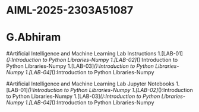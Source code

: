 # AIML-2025-2303A51087
# G.Abhiram
#Artificial Intelligence and Machine Learning Lab Instructions
1.[LAB-01]_():Introduction to Python Libraries-Numpy
1.[LAB-02]_():Introduction to Python Libraries-Numpy
1.[LAB-03]_():Introduction to Python Libraries-Numpy
1.[LAB-04]_():Introduction to Python Libraries-Numpy


#Artificial Intelligence and Machine Learning Lab Jupyter Notebooks
1.[LAB-01]_():Introduction to Python Libraries-Numpy
1.[LAB-02]_():Introduction to Python Libraries-Numpy
1.[LAB-03]_():Introduction to Python Libraries-Numpy
1.[LAB-04]_():Introduction to Python Libraries-Numpy

